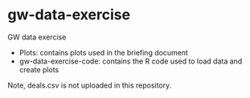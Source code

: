 # gw-data-exercise
GW data exercise
+ Plots: contains plots used in the briefing document
+ gw-data-exercise-code: contains the R code used to load data and create plots

Note, deals.csv is not uploaded in this repository. 



